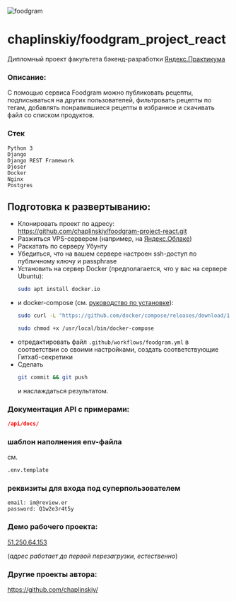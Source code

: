 ![foodgram](https://github.com/chaplinskiy/foodgram-project-react/actions/workflows/foodgram.yml/badge.svg)

# chaplinskiy/foodgram_project_react
Дипломный проект факультета бэкенд-разработки [Яндекс.Практикума](https://practicum.yandex.ru/backend-developer)

### Описание:
С помощью сервиса Foodgram можно публиковать рецепты, подписываться на других пользователей, фильтровать рецепты по тегам, добавлять понравившиеся рецепты в избранное и скачивать файл со списком продуктов.

### Стек
```
Python 3
Django
Django REST Framework
Djoser
Docker
Nginx
Postgres
```
## Подготовка к развертыванию:
- Клонировать проект по адресу: https://github.com/chaplinskiy/foodgram-project-react.git
- Разжиться VPS-сервером (например, на [Яндекс.Облаке](cloud.yandex.ru/))
- Раскатать по серверу Убунту
- Убедиться, что на вашем сервере настроен ssh-доступ по публичному ключу и passphrase
- Установить на сервер Docker (предполагается, что y вас на сервере Ubuntu):
    ```bash
    sudo apt install docker.io
    ```
- и docker-compose (см. [руководство по установке](https://docs.docker.com/compose/install/)):
    ```bash
    sudo curl -L "https://github.com/docker/compose/releases/download/1.29.2/docker-compose-$(uname -s)-$(uname -m)" -o /usr/local/bin/docker-compose
    ```
    ```bash
    sudo chmod +x /usr/local/bin/docker-compose
    ```
- отредактировать файл ```.github/workflows/foodgram.yml``` в соответствии со своими настройками, создать соответствующие Гитхаб-секретики
- Сделать 
    ```bash
    git commit && git push
    ``` 
    и наслаждаться результатом.

### Документация API с примерами:

```json
/api/docs/
```

### шаблон наполнения env-файла
см.
```bash
.env.template
```

### реквизиты для входа под суперпользователем
```
email: im@review.er
password: Q1w2e3r4t5y
```

### Демо рабочего проекта:
[51.250.64.153](http://51.250.64.153/)

(*адрес работает до первой перезагрузки, естественно*)

### Другие проекты автора:
https://github.com/chaplinskiy/
